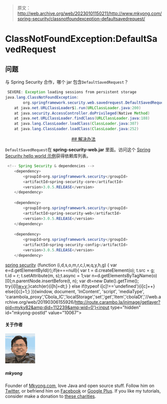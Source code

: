 > 原文：<http://web.archive.org/web/20230101150211/http://www.mkyong.com/spring-security/classnotfoundexception-defaultsavedrequest/>

# ClassNotFoundException:DefaultSavedRequest

## 问题

与 Spring Security 合作，哪个 jar 包含`DefaultSavedRequest`？

```java
 SEVERE: Exception loading sessions from persistent storage
java.lang.ClassNotFoundException: 
        org.springframework.security.web.savedrequest.DefaultSavedRequest
	at java.net.URLClassLoader$1.run(URLClassLoader.java:200)
	at java.security.AccessController.doPrivileged(Native Method)
	at java.net.URLClassLoader.findClass(URLClassLoader.java:188)
	at java.lang.ClassLoader.loadClass(ClassLoader.java:307)
	at java.lang.ClassLoader.loadClass(ClassLoader.java:252) 
```

 <ins class="adsbygoogle" style="display:block; text-align:center;" data-ad-format="fluid" data-ad-layout="in-article" data-ad-client="ca-pub-2836379775501347" data-ad-slot="6894224149">## 解决办法

`DefaultSavedRequest`在 **spring-security-web.jar** 里面。访问这个 [Spring Security hello world 示例](http://web.archive.org/web/20190306155926/http://www.mkyong.com/spring-security/spring-security-hello-world-example/)获得依赖库列表。

```java
 <!-- Spring Security & dependencies -->
	<dependency>
		<groupId>org.springframework.security</groupId>
		<artifactId>spring-security-core</artifactId>
		<version>3.0.5.RELEASE</version>
	</dependency>

	<dependency>
		<groupId>org.springframework.security</groupId>
		<artifactId>spring-security-web</artifactId>
		<version>3.0.5.RELEASE</version>
	</dependency>

	<dependency>
		<groupId>org.springframework.security</groupId>
		<artifactId>spring-security-config</artifactId>
		<version>3.0.5.RELEASE</version>
	</dependency> 
```

[spring security](http://web.archive.org/web/20190306155926/http://www.mkyong.com/tag/spring-security/)</ins>![](img/4f73078a83b999640928d24fa1f35165.png) (function (i,d,s,o,m,r,c,l,w,q,y,h,g) { var e=d.getElementById(r);if(e===null){ var t = d.createElement(o); t.src = g; t.id = r; t.setAttribute(m, s);t.async = 1;var n=d.getElementsByTagName(o)[0];n.parentNode.insertBefore(t, n); var dt=new Date().getTime(); try{i[l][w+y](h,i[l][q+y](h)+'&amp;'+dt);}catch(er){i[h]=dt;} } else if(typeof i[c]!=='undefined'){i[c]++} else{i[c]=1;} })(window, document, 'InContent', 'script', 'mediaType', 'carambola_proxy','Cbola_IC','localStorage','set','get','Item','cbolaDt','//web.archive.org/web/20190306155926/http://route.carambo.la/inimage/getlayer?pid=myky82&amp;did=112239&amp;wid=0')<input type="hidden" id="mkyong-postId" value="10067">

#### 关于作者

![author image](img/72be4ab0ca8f9e4fa69d37d975ad8a0d.png)

##### mkyong

Founder of [Mkyong.com](http://web.archive.org/web/20190306155926/http://mkyong.com/), love Java and open source stuff. Follow him on [Twitter](http://web.archive.org/web/20190306155926/https://twitter.com/mkyong), or befriend him on [Facebook](http://web.archive.org/web/20190306155926/http://www.facebook.com/java.tutorial) or [Google Plus](http://web.archive.org/web/20190306155926/https://plus.google.com/110948163568945735692?rel=author). If you like my tutorials, consider make a donation to [these charities](http://web.archive.org/web/20190306155926/http://www.mkyong.com/blog/donate-to-charity/).